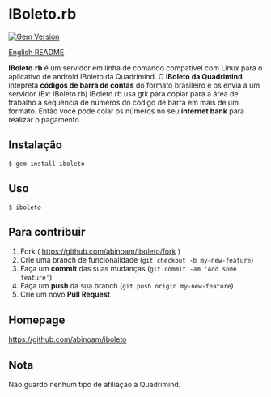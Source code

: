 # IBoleto.rb
[![Gem Version](https://badge.fury.io/rb/iboleto.svg)](http://badge.fury.io/rb/iboleto)

[English README](README.en.md)

**IBoleto.rb** é um servidor em linha de comando compatível com Linux para o aplicativo de android IBoleto da Quadrimind.
O **IBoleto da Quadrimind** intepreta **códigos de barra de contas** do formato brasileiro e os envia a um servidor (Ex: IBoleto.rb)
IBoleto.rb usa gtk para copiar para a área de trabalho a sequência de números do código de barra em mais de um formato.
Então você pode colar os números no seu **internet bank** para realizar o pagamento.

## Instalação

	$ gem install iboleto

## Uso

	$ iboleto

## Para contribuir

1. Fork ( https://github.com/abinoam/iboleto/fork )
2. Crie uma branch de funcionalidade (`git checkout -b my-new-feature`)
3. Faça um **commit** das suas mudanças (`git commit -am 'Add some feature'`)
4. Faça um **push** da sua branch (`git push origin my-new-feature`)
5. Crie um novo **Pull Request**

## Homepage

https://github.com/abinoam/iboleto

## Nota

Não guardo nenhum tipo de afiliação à Quadrimind.